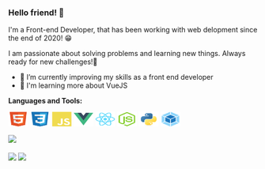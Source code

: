 ### Hello friend! 🤖

I'm a Front-end Developer, that has been working with web delopment since the end of 2020! 😁

I am passionate about solving problems and learning new things. Always ready for new challenges!🚀

- 🔭 I’m currently improving my skills as a front end developer
- 🧠 I'm learning more about VueJS

**Languages and Tools:**  

<div style="display: inline_block">
  <img align="center" alt="Pedro-HTML" height="30" width="40" src="https://raw.githubusercontent.com/devicons/devicon/master/icons/html5/html5-original.svg">
  <img align="center" alt="Pedro-CSS" height="30" width="40" src="https://raw.githubusercontent.com/devicons/devicon/master/icons/css3/css3-original.svg">
  <img align="center" alt="Pedro-Js" height="30" width="40" src="https://raw.githubusercontent.com/devicons/devicon/master/icons/javascript/javascript-plain.svg">
  <img align="center" alt="Pedro-Vue JS" height="30" width="40" src="https://raw.githubusercontent.com/devicons/devicon/master/icons/vuejs/vuejs-original.svg">
  <img align="center" alt="Pedro-ReactJS" height="30" width="40" src="https://raw.githubusercontent.com/devicons/devicon/master/icons/react/react-original.svg">
  <img align="center" alt="Pedro-Node JS" height="30" width="40" src="https://raw.githubusercontent.com/devicons/devicon/master/icons/nodejs/nodejs-original.svg">
  <img align="center" alt="Pedro-Python" height="30" width="40" src="https://raw.githubusercontent.com/devicons/devicon/master/icons/python/python-original.svg">
  <img align="center" alt="Pedro-Webpack" height="30" width="40" src="https://raw.githubusercontent.com/devicons/devicon/master/icons/webpack/webpack-original.svg">
</div><br>

<div>
  <a href="https://github.com/pedrogutierresbr">
  <img height="160em" src="https://github-readme-stats.vercel.app/api/top-langs/?username=pedrogutierresbr&layout=compact&langs_count=16&theme=dark"/>
</div><br>

<div>
  <a href="https://www.linkedin.com/in/pedrogabrielgutierres/" target="_blank"><img src="https://img.shields.io/badge/-LinkedIn-%230077B5?style=for-the-badge&logo=linkedin&logoColor=white" ></a>
  <a href="https://www.instagram.com/pegutierres" target="_blank"><img src="https://img.shields.io/badge/-Instagram-%23EC1313?style=for-the-badge&logo=instagram&logoColor=white" ></a>
</div><br>

<!--
Here are some ideas to get you started:

- 🔭 I’m currently working on ...
- 🌱 I’m currently learning ...
- 👯 I’m looking to collaborate on ...
- 🤔 I’m looking for help with ...
- 💬 Ask me about ...
- 📫 How to reach me: ...
- 😄 Pronouns: ...
- ⚡ Fun fact: ...
-->
